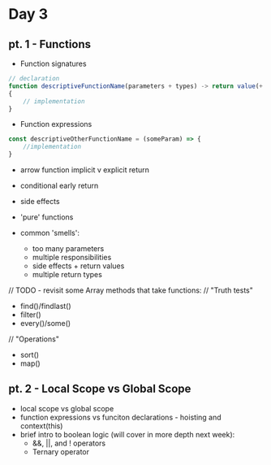 # Day 3

## pt. 1 - Functions
- Function signatures 
```js
// declaration
function descriptiveFunctionName(parameters + types) -> return value(+ type)
{
	// implementation
}
```

- Function expressions
```js
const descriptiveOtherFunctionName = (someParam) => {
	//implementation
}
```
- arrow function implicit v explicit return

- conditional early return
- side effects
- 'pure' functions

- common 'smells':
	- too many parameters
	- multiple responsibilities
	- side effects + return values
	- multiple return types

// TODO - revisit some Array methods that take functions:
// "Truth tests"
- find()/findlast()
- filter()
- every()/some()

// "Operations"
- sort()
- map()

## pt. 2 - Local Scope vs Global Scope
- local scope vs global scope
- function expressions vs funciton declarations - hoisting and context(this)
- brief intro to boolean logic (will cover in more depth next week):
	- &&, ||, and ! operators
	- Ternary operator
